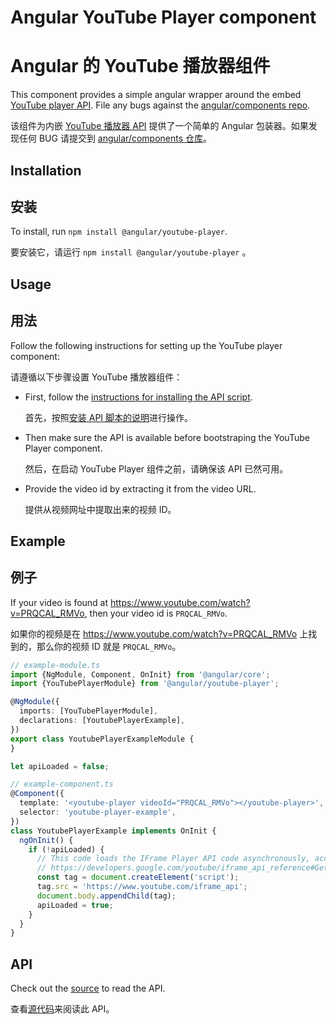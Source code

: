 # Angular YouTube Player component

# Angular 的 YouTube 播放器组件

This component provides a simple angular wrapper around the embed [YouTube player API](https://developers.google.com/youtube/iframe_api_reference). File any bugs against the [angular/components repo](https://github.com/angular/components/issues).

该组件为内嵌 [YouTube 播放器 API](https://developers.google.com/youtube/iframe_api_reference) 提供了一个简单的 Angular 包装器。如果发现任何 BUG 请提交到 [angular/components 仓库](https://github.com/angular/components/issues)。

## Installation

## 安装

To install, run `npm install @angular/youtube-player`.

要安装它，请运行 `npm install @angular/youtube-player` 。

## Usage

## 用法

Follow the following instructions for setting up the YouTube player component:

请遵循以下步骤设置 YouTube 播放器组件：

- First, follow the [instructions for installing the API script](https://developers.google.com/youtube/iframe_api_reference#Getting_Started).

  首先，按照[安装 API 脚本的说明](https://developers.google.com/youtube/iframe_api_reference#Getting_Started)进行操作。

- Then make sure the API is available before bootstraping the YouTube Player component.

  然后，在启动 YouTube Player 组件之前，请确保该 API 已然可用。

- Provide the video id by extracting it from the video URL.

  提供从视频网址中提取出来的视频 ID。

## Example

## 例子

If your video is found at <https://www.youtube.com/watch?v=PRQCAL_RMVo>, then your video id is `PRQCAL_RMVo`.

如果你的视频是在 <https://www.youtube.com/watch?v=PRQCAL_RMVo> 上找到的，那么你的视频 ID 就是 `PRQCAL_RMVo`。

```typescript
// example-module.ts
import {NgModule, Component, OnInit} from '@angular/core';
import {YouTubePlayerModule} from '@angular/youtube-player';

@NgModule({
  imports: [YouTubePlayerModule],
  declarations: [YoutubePlayerExample],
})
export class YoutubePlayerExampleModule {
}

let apiLoaded = false;

// example-component.ts
@Component({
  template: '<youtube-player videoId="PRQCAL_RMVo"></youtube-player>',
  selector: 'youtube-player-example',
})
class YoutubePlayerExample implements OnInit {
  ngOnInit() {
    if (!apiLoaded) {
      // This code loads the IFrame Player API code asynchronously, according to the instructions at
      // https://developers.google.com/youtube/iframe_api_reference#Getting_Started
      const tag = document.createElement('script');
      tag.src = 'https://www.youtube.com/iframe_api';
      document.body.appendChild(tag);
      apiLoaded = true;
    }
  }
}

```

## API

Check out the [source](./youtube-player.ts) to read the API.

查看[源代码](./youtube-player.ts)来阅读此 API。

